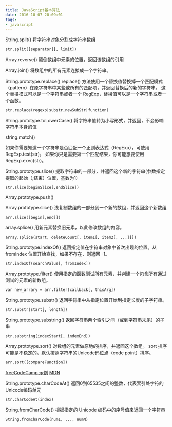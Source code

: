 ```yaml
---
title: JavaScript基本算法
date: 2016-10-07 20:09:01
tags:
- javascript
---
```


String.split() 将字符串对象分割成字符串数组

    str.split([separator][, limit])

Array.reverse()
颠倒数组中元素的位置，返回该数组的引用

Array.join()
将数组中的所有元素连接成一个字符串。
<!-- more -->
String.prototype.replace()
replace() 方法使用一个替换值替换掉一个匹配模式（pattern）在原字符串中某些或所有的匹配项，并返回替换后的新的字符串。
这个替换模式可以是一个字符串或者一个 RegExp，替换值可以是一个字符串或者一个函数。

    str.replace(regexp|substr,newSubStr|function)

String.prototype.toLowerCase()
将字符串值转为小写形式，并返回，不会影响字符串本身的值

string.match()

如果你需要知道一个字符串是否匹配一个正则表达式（RegExp），可使用 RegExp.test(str)。
如果你只是需要第一个匹配结果，你可能想要使用 RegExp.exec(str)。

String.prototype.slice()
提取字符串的一部分，并返回这个新的字符串(参数指定提取的起始（,结束）位置，基数为1)

    str.slice(beginSlice[,endSlice])

Array.prototype.push()

Array.prototype.slice() 浅复制数组的一部分到一个新的数组，并返回这个新数组


    arr.slice([begin[,end]])

array.splice() 用新元素替换旧元素，以此修改数组的内容。

    array.splice(start, deleteCount[, item1[, item2[, ...]]])

String.prototype.indexOf() 返回指定值在字符串对象中首次出现的位置。从 fromIndex 位置开始查找，如果不存在，则返回 -1。

    str.indexOf(searchValue[, fromIndex])

Array.prototype.filter() 使用指定的函数测试所有元素，并创建一个包含所有通过测试的元素的新数组。

    var new_arrary = arr.filter(callback[, thisArg])

String.prototype.substr() 返回字符串中从指定位置开始到指定长度的子字符串。

    str.substr(start[, length])
    
String.prototype.substring() 返回字符串两个索引之间（或到字符串末尾）的子串

    str.substring(indexStart[, indexEnd])

Array.prototype.sort() 对数组的元素做原地的排序，并返回这个数组。 sort 排序可能是不稳定的。默认按照字符串的Unicode码位点（code point）排序。

    arr.sort([compareFunction])

[freeCodeCamp 示例](https://www.freecodecamp.com/challenges/where-do-i-belong)
[MDN](https://developer.mozilla.org/zh-CN/docs/Web/JavaScript/Reference/Global_Objects/Array/sort)

String.prototype.charCodeAt() 返回0到65535之间的整数，代表索引处字符的Unicode编码单元

    str.charCodeAt(index)

String.fromCharCode() 根据指定的 Unicode 编码中的序号值来返回一个字符串

    String.fromCharCode(num1, ..., numN) 

